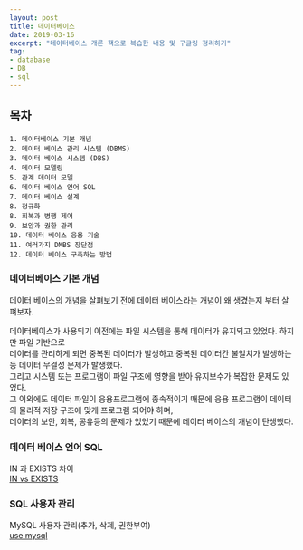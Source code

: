 ```yaml
---
layout: post
title: 데이터베이스 
date: 2019-03-16
excerpt: "데이터베이스 개론 책으로 복습한 내용 및 구글링 정리하기"
tag:
- database
- DB
- sql
---
```


## 목차
```
1. 데이터베이스 기본 개념
2. 데이터 베이스 관리 시스템 (DBMS)
3. 데이터 베이스 시스템 (DBS)
4. 데이터 모델링
5. 관계 데이터 모델
6. 데이터 베이스 언어 SQL
7. 데이터 베이스 설계 
8. 정규화 
8. 회복과 병행 제어 
9. 보안과 권한 관리
10. 데이터 베이스 응용 기술 
11. 여러가지 DMBS 장단점 
12. 데이터 베이스 구축하는 방법 
```
### 데이터베이스 기본 개념 

데이터 베이스의 개념을 살펴보기 전에 데이터 베이스라는 개념이 왜 생겼는지 부터 살펴보자.<br>

데이터베이스가 사용되기 이전에는 파일 시스템을 통해 데이터가 유지되고 있었다. 하지만 파일 기반으로<br>
데이터를 관리하게 되면 중복된 데이터가 발생하고 중복된 데이터간 불일치가 발생하는 등 데이터 무결성 문제가 발생했다.<br>
그리고 시스템 또는 프로그램이 파일 구조에 영향을 받아 유지보수가 복잡한 문제도 있었다.<br>
그 이외에도 데이터 파일이 응용프로그램에 종속적이기 때문에 응용 프로그램이 데이터의 물리적 저장 구조에 맞게 프로그램 되어야 하며,<br>
데이터의 보안, 회복, 공유등의 문제가 있었기 때문에 데이터 베이스의 개념이 탄생했다. <br>


### 데이터 베이스 언어 SQL 

IN 과 EXISTS 차이 <br>
[IN vs EXISTS](https://wedul.site/450)


### SQL 사용자 관리

MySQL 사용자 관리(추가, 삭제, 권한부여)<br>
[use mysql](https://blog.opid.kr/237)

